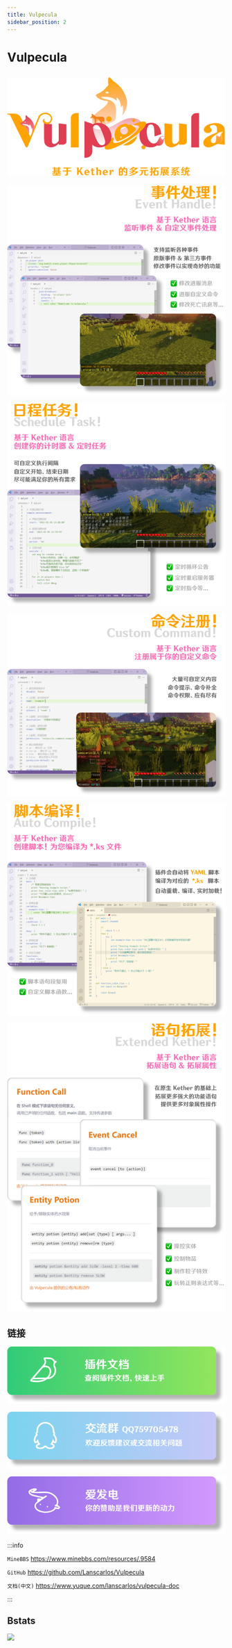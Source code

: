 ```yaml
---
title: Vulpecula
sidebar_position: 2
---
```


# Vulpecula

## ![介绍](_images/Vulpecula/1.png)

![](_images/Vulpecula/2.png)

![](_images/Vulpecula/3.png)

![](_images/Vulpecula/4.png)

![](_images/Vulpecula/5.png)

![](_images/Vulpecula/6.png)

## 链接

[![](_images/Vulpecula/7.png)](https://www.yuque.com/lanscarlos/vulpecula-doc)

<!--markdownlint-disable line-length-->

[![](_images/Vulpecula/8.png)](https://qm.qq.com/cgi-bin/qm/qr?k=vVP1cAuLlLbqjXGXkfTFH0RSma6wEVgO&jump_from=webapi&authKey=ZUgddursAqJI8tRm4MnKtr2cEUrDc0ZEasB5motBJv/igZ19T48pS/XDXStXWT53)

[![](_images/Vulpecula/9.png)](https://afdian.net/a/lanscarlos)

:::info

`MineBBS` https://www.minebbs.com/resources/.9584

`GitHub` https://github.com/Lanscarlos/Vulpecula

`文档(中文)` https://www.yuque.com/lanscarlos/vulpecula-doc

:::

## Bstats

[![](https://bstats.org/signatures/bukkit/Vulpecula.svg)](https://bstats.org/plugin/bukkit/Vulpecula/17183)

